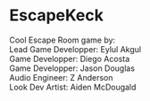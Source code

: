 # EscapeKeck

Cool Escape Room game by: <br>
Lead Game Developper: Eylul Akgul <br>
Game Developper: Diego Acosta <br>
Game Developper: Jason Douglas <br>
Audio Engineer: Z Anderson <br>
Look Dev Artist: Aiden McDougald <br>
